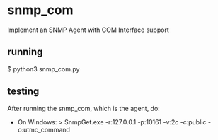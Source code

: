 # snmp_com
Implement an SNMP Agent with COM Interface support

## running
$ python3 snmp_com.py

## testing
After running the snmp_com, which is the agent, do:
- On Windows:
\> SnmpGet.exe -r:127.0.0.1 -p:10161 -v:2c -c:public -o:utmc_command
